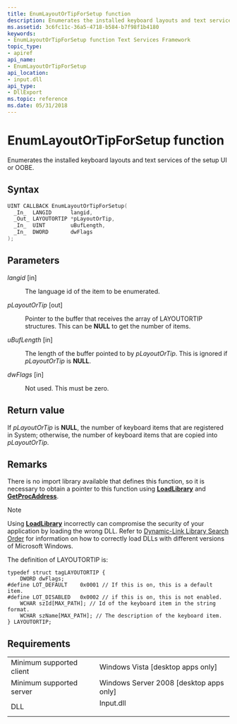 ```yaml
---
title: EnumLayoutOrTipForSetup function
description: Enumerates the installed keyboard layouts and text services of the setup UI or OOBE.
ms.assetid: 3c6fc11c-36a5-4718-b584-b7f98f1b4180
keywords:
- EnumLayoutOrTipForSetup function Text Services Framework
topic_type:
- apiref
api_name:
- EnumLayoutOrTipForSetup
api_location:
- input.dll
api_type:
- DllExport
ms.topic: reference
ms.date: 05/31/2018
---
```


# EnumLayoutOrTipForSetup function

Enumerates the installed keyboard layouts and text services of the setup UI or OOBE.

## Syntax


```C++
UINT CALLBACK EnumLayoutOrTipForSetup(
  _In_  LANGID      langid,
  _Out_ LAYOUTORTIP *pLayoutOrTip,
  _In_  UINT        uBufLength,
  _In_  DWORD       dwFlags
);
```



## Parameters

<dl> <dt>

*langid* \[in\]
</dt> <dd>

The language id of the item to be enumerated.

</dd> <dt>

*pLayoutOrTip* \[out\]
</dt> <dd>

Pointer to the buffer that receives the array of LAYOUTORTIP structures. This can be **NULL** to get the number of items.

</dd> <dt>

*uBufLength* \[in\]
</dt> <dd>

The length of the buffer pointed to by *pLayoutOrTip*. This is ignored if *pLayoutOrTip* is **NULL**.

</dd> <dt>

*dwFlags* \[in\]
</dt> <dd>

Not used. This must be zero.

</dd> </dl>

## Return value

If *pLayoutOrTip* is **NULL**, the number of keyboard items that are registered in System; otherwise, the number of keyboard items that are copied into *pLayoutOrTip*.

## Remarks

There is no import library available that defines this function, so it is necessary to obtain a pointer to this function using [**LoadLibrary**](https://docs.microsoft.com/windows/desktop/api/libloaderapi/nf-libloaderapi-loadlibrarya) and [**GetProcAddress**](https://docs.microsoft.com/windows/desktop/api/libloaderapi/nf-libloaderapi-getprocaddress).

> [!Note]  
> Using [**LoadLibrary**](https://docs.microsoft.com/windows/desktop/api/libloaderapi/nf-libloaderapi-loadlibrarya) incorrectly can compromise the security of your application by loading the wrong DLL. Refer to [Dynamic-Link Library Search Order](https://docs.microsoft.com/windows/desktop/Dlls/dynamic-link-library-search-order) for information on how to correctly load DLLs with different versions of Microsoft Windows.

 

The definition of LAYOUTORTIP is:

``` syntax
typedef struct tagLAYOUTORTIP {
    DWORD dwFlags;
#define LOT_DEFAULT    0x0001 // If this is on, this is a default item. 
#define LOT_DISABLED   0x0002 // if this is on, this is not enabled. 
    WCHAR szId[MAX_PATH]; // Id of the keyboard item in the string format. 
    WCHAR szName[MAX_PATH]; // The description of the keyboard item. 
} LAYOUTORTIP;
```

## Requirements



|                                     |                                                                                      |
|-------------------------------------|--------------------------------------------------------------------------------------|
| Minimum supported client<br/> | Windows Vista \[desktop apps only\]<br/>                                       |
| Minimum supported server<br/> | Windows Server 2008 \[desktop apps only\]<br/>                                 |
| DLL<br/>                      | <dl> <dt>Input.dll</dt> </dl> |



 

 





